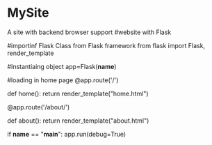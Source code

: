 # MySite
A site with backend  browser support
#website with Flask

#importinf Flask Class from Flask framework
from flask import Flask, render_template

#Instantiaing object
app=Flask(__name__)

#loading in home page
@app.route('/')

def home():
    return render_template("home.html")

@app.route('/about/')

def about():
    return render_template("about.html")

if __name__ == "__main__":
    app.run(debug=True)
